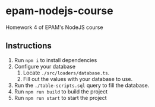 # epam-nodejs-course
Homework 4 of EPAM's NodeJS course

## Instructions 
1. Run `npm i` to install dependencies
2. Configure your database  
    1. Locate `./src/loaders/database.ts`.  
    2. Fill out the values with your database to use.
3. Run the `./table-scripts.sql` query to fill the database.
4. Run `npm run build` to build the project
5. Run `npm run start` to start the project